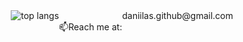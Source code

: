 <div style="display: flex; justify-content: center;">
  <img src="https://github-readme-stats-three-rho-55.vercel.app/api/top-langs/?username=uvvumi&theme=github_dark_dimmed&hide=css,blade,html&count_private=true"   alt="top langs"><br>
  📫Reach me at: <a href="mailto:daniilas.github@gmail.com" style="text-decoration: none;">daniilas.github@gmail.com</a>  
</div>
